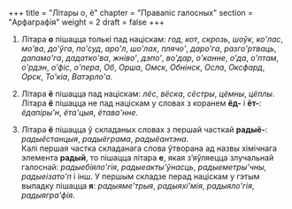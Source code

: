 +++
title = "Літары о, ё"
chapter = "Правапіс галосных"
section = "Арфаграфія"
weight = 2
draft = false
+++

1. Літара __о__ пішацца толькі пад націскам: _год_, _кот_, _скрозь_, _шоўк_, _ко'лас_, _мо'ва_, _до'ўга_, _по'суд_, _аро'л_, _шо'лах_, _плячо'_, _даро'га_, _разго'ртваць_, _дапамо'га_, _дадатко'ва_, _жніво'_, _дэпо'_, _во'дар_, _о'канне_, _о'да_, _о'птам_, _о'рдэн_, _о'фіс_, _о'пера_, _Об_, _Орша_, _Омск_, _Обнінск_, _Осла_, _Оксфард_, _Орск_, _То'кіа_, _Ватэрло'а_.

2. Літара __ё__ пішацца пад націскам: _лёс_, _вёска_, _сёстры_, _цёмны_, _цёплы_.
<br>Літара __ё__ пішацца не пад націскам у словах з коранем __ёд-__ і __ёт-__: _ёдапіры'н_, _ёта'цыя_, _ётава'нне_.

3. Літара __ё__ пішацца ў складаных словах з першай часткай __радыё-__: _радыёстанцыя_, _радыёграма_, _радыёантэна_.
<br>Калі першая частка складанага слова ўтворана ад назвы хімічнага элемента __радый__, то пішацца літара __е__, якая з’яўляецца злучальнай галоснай: _радыебіяло'гія_, _радыеакты'ўнасць_, _радыеметры'чны_, _радыеізато'п_ і інш. У першым складзе перад націскам у гэтым выпадку пішацца __я__: _радыяме'трыя_, _радыяхі'мія_, _радыяло'гія_, _радыягра'фія_.



